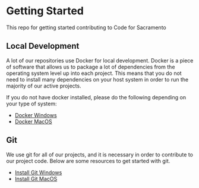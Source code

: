 # Getting Started
This repo for getting started contributing to Code for Sacramento


## Local Development
A lot of our repositories use Docker for local development.  Docker is a piece of software that allows us to package a lot of dependencies from the operating system level up into each project.  This means that you do not need to install many dependencies on your host system in order to run the majority of our active projects.

If you do not have docker installed, please do the following depending on your type of system:

- [Docker Windows](docker-windows.md)
- [Docker MacOS](docker-macos.md)


## Git
We use git for all of our projects, and it is necessary in order to contribute to our project code.  Below are some resources to get started with git.

- [Install Git Windows](git-windows.md)
- [Install Git MacOS](git-macos.md)